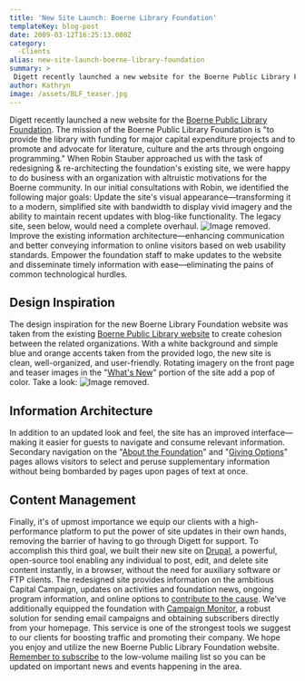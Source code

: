 ```yaml
---
title: 'New Site Launch: Boerne Library Foundation'
templateKey: blog-post
date: 2009-03-12T16:25:13.000Z
category: 
  -Clients
alias: new-site-launch-boerne-library-foundation
summary: > 
 Digett recently launched a new website for the Boerne Public Library Foundation. The mission of the Boerne Public Library Foundation is "to provide the library with funding for major capital expenditure projects and to promote and advocate for literature, culture and the arts through ongoing programming."
author: Kathryn
image: /assets/BLF_teaser.jpg
---
```


Digett recently launched a new website for the [Boerne Public Library Foundation](http://www.boernelibraryfoundation.org "Boerne Public Library Foundation website"). The mission of the Boerne Public Library Foundation is "to provide the library with funding for major capital expenditure projects and to promote and advocate for literature, culture and the arts through ongoing programming." When Robin Stauber approached us with the task of redesigning & re-architecting the foundation's existing site, we were happy to do business with an organization with altruistic motivations for the Boerne community. In our initial consultations with Robin, we identified the following major goals: Update the site's visual appearance—transforming it to a modern, simplified site with bandwidth to display vivid imagery and the ability to maintain recent updates with blog-like functionality. The legacy site, seen below, would need a complete overhaul. ![Image removed.](/core/misc/icons/e32700/error.svg "This image has been removed. For security reasons, only images from the local domain are allowed.") Improve the existing information architecture—enhancing communication and better conveying information to online visitors based on web usability standards. Empower the foundation staff to make updates to the website and disseminate timely information with ease—eliminating the pains of common technological hurdles.

Design Inspiration
------------------

The design inspiration for the new Boerne Library Foundation website was taken from the existing [Boerne Public Library website](http://www.boerne.lib.tx.us/ "Boerne Public Library") to create cohesion between the related organizations. With a white background and simple blue and orange accents taken from the provided logo, the new site is clean, well-organized, and user-friendly. Rotating imagery on the front page and teaser images in the "[What's New](http://www.boernelibraryfoundation.org/news "What's new at the foundation")" portion of the site add a pop of color. Take a look: ![Image removed.](/core/misc/icons/e32700/error.svg "This image has been removed. For security reasons, only images from the local domain are allowed.")

Information Architecture
------------------------

In addition to an updated look and feel, the site has an improved interface—making it easier for guests to navigate and consume relevant information. Secondary navigation on the "[About the Foundation](http://www.boernelibraryfoundation.org/about-foundation "About the foundation")" and "[Giving Options](http://www.boernelibraryfoundation.org/giving-options "Giving Options")" pages allows visitors to select and peruse supplementary information without being bombarded by pages upon pages of text at once.

Content Management
------------------

Finally, it's of upmost importance we equip our clients with a high-performance platform to put the power of site updates in their own hands, removing the barrier of having to go through Digett for support. To accomplish this third goal, we built their new site on [Drupal](http://www.drupal.org "Drupal - Community Plumbing"), a powerful, open-source tool enabling any individual to post, edit, and delete site content instantly, in a browser, without the need for auxiliary software or FTP clients. The redesigned site provides information on the ambitious Capital Campaign, updates on activities and foundation news, ongoing program information, and online options to [contribute to the cause](https://app.etapestry.com/hosted/BoernePublicLibrary/OnlineDonation.html "Contribute"). We've additionally equipped the foundation with [Campaign Monitor](http://campaignmonitor.com "Campaign Monitor"), a robust solution for sending email campaigns and obtaining subscribers directly from your homepage. This service is one of the strongest tools we suggest to our clients for boosting traffic and promoting their company. We hope you enjoy and utilize the new Boerne Public Library Foundation website. [Remember to subscribe](http://www.boernelibraryfoundation.org/content/get-blf-e-newsletter "Get the BLF E-Newsletter") to the low-volume mailing list so you can be updated on important news and events happening in the area.